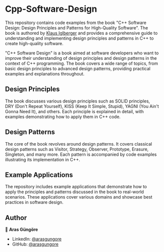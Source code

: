 # Cpp-Software-Design

This repository contains code examples from the book "C++ Software Design: Design Principles and Patterns for High-Quality Software". The book is authored by [Klaus Iglberger](https://github.com/igl42) and provides a comprehensive guide to understanding and implementing design principles and patterns in C++ to create high-quality software.

"C++ Software Design" is a book aimed at software developers who want to improve their understanding of design principles and design patterns in the context of C++ programming. The book covers a wide range of topics, from basic design principles to advanced design patterns, providing practical examples and explanations throughout.



## Design Principles

The book discusses various design principles such as SOLID principles, DRY (Don't Repeat Yourself), KISS (Keep It Simple, Stupid), YAGNI (You Ain't Gonna Need It), and others. Each principle is explained in detail, with examples demonstrating how to apply them in C++ code.



## Design Patterns

The core of the book revolves around design patterns. It covers classical design patterns such as Visitor, Strategy, Observer, Prototype, Erasure, Singleton, and many more. Each pattern is accompanied by code examples illustrating its implementation in C++.



## Example Applications

The repository includes example applications that demonstrate how to apply the principles and patterns discussed in the book to real-world scenarios. These applications cover various domains and showcase best practices in software design.



## Author

👤 **Aras Güngöre**

- LinkedIn: [@arasgungore](https://www.linkedin.com/in/arasgungore)
- GitHub: [@arasgungore](https://github.com/arasgungore)
